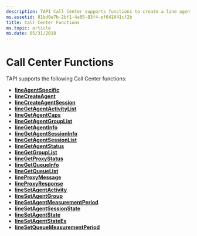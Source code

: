 ```yaml
---
description: TAPI Call Center supports functions to create a line agent and and agent groups.
ms.assetid: 81bd0e7b-2bf1-4a05-83f4-ef641641cf2b
title: Call Center Functions
ms.topic: article
ms.date: 05/31/2018
---
```


# Call Center Functions

TAPI supports the following Call Center functions:

-   [**lineAgentSpecific**](/windows/desktop/api/Tapi/nf-tapi-lineagentspecific)
-   [**lineCreateAgent**](/windows/desktop/api/Tapi/nf-tapi-linecreateagenta)
-   [**lineCreateAgentSession**](/windows/desktop/api/Tapi/nf-tapi-linecreateagentsessiona)
-   [**lineGetAgentActivityList**](/windows/desktop/api/Tapi/nf-tapi-linegetagentactivitylista)
-   [**lineGetAgentCaps**](/windows/desktop/api/Tapi/nf-tapi-linegetagentcapsa)
-   [**lineGetAgentGroupList**](/windows/desktop/api/Tapi/nf-tapi-linegetagentgrouplista)
-   [**lineGetAgentInfo**](/windows/desktop/api/Tapi/nf-tapi-linegetagentinfo)
-   [**lineGetAgentSessionInfo**](/windows/desktop/api/Tapi/nf-tapi-linegetagentsessioninfo)
-   [**lineGetAgentSessionList**](/windows/desktop/api/Tapi/nf-tapi-linegetagentsessionlist)
-   [**lineGetAgentStatus**](/windows/desktop/api/Tapi/nf-tapi-linegetagentstatusa)
-   [**lineGetGroupList**](/windows/desktop/api/Tapi/nf-tapi-linegetgrouplista)
-   [**lineGetProxyStatus**](/windows/desktop/api/Tapi/nf-tapi-linegetproxystatus)
-   [**lineGetQueueInfo**](/windows/desktop/api/Tapi/nf-tapi-linegetqueueinfo)
-   [**lineGetQueueList**](/windows/desktop/api/Tapi/nf-tapi-linegetqueuelista)
-   [**lineProxyMessage**](/windows/desktop/api/Tapi/nf-tapi-lineproxymessage)
-   [**lineProxyResponse**](/windows/desktop/api/Tapi/nf-tapi-lineproxyresponse)
-   [**lineSetAgentActivity**](/windows/desktop/api/Tapi/nf-tapi-linesetagentactivity)
-   [**lineSetAgentGroup**](/windows/desktop/api/Tapi/nf-tapi-linesetagentgroup)
-   [**lineSetAgentMeasurementPeriod**](/windows/desktop/api/Tapi/nf-tapi-linesetagentmeasurementperiod)
-   [**lineSetAgentSessionState**](/windows/desktop/api/Tapi/nf-tapi-linesetagentsessionstate)
-   [**lineSetAgentState**](/windows/desktop/api/Tapi/nf-tapi-linesetagentstate)
-   [**lineSetAgentStateEx**](/windows/desktop/api/Tapi/nf-tapi-linesetagentstateex)
-   [**lineSetQueueMeasurementPeriod**](/windows/desktop/api/Tapi/nf-tapi-linesetqueuemeasurementperiod)

 

 



